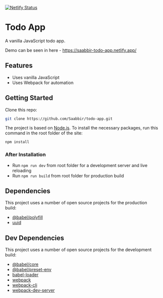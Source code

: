 [![Netlify Status](https://api.netlify.com/api/v1/badges/e98b7484-9912-4224-82ee-52a9812ae080/deploy-status)](https://app.netlify.com/sites/serene-hodgkin-5bc415/deploys)

# Todo App

A vanilla JavaScript todo app.

Demo can be seen in here - https://saabbir-todo-app.netlify.app/

## Features

- Uses vanilla JavaScript
- Uses Webpack for automation

## Getting Started

Clone this repo:

```sh
git clone https://github.com/Saabbir/todo-app.git
```

The project is based on [Node.js](https://nodejs.org/en/). To install the necessary packages, run this command in the root folder of the site:

```sh
npm install
```

### After Installation

- Run `npm run dev` from root folder for a development server and live reloading
- Run `npm run build` from root folder for production build

## Dependencies

This project uses a number of open source projects for the production build:

- [@babel/polyfill](https://ghub.io/@babel/polyfill)
- [uuid](https://ghub.io/uuid)

## Dev Dependencies

This project uses a number of open source projects for the development build:

- [@babel/core](https://ghub.io/@babel/core)
- [@babel/preset-env](https://ghub.io/@babel/preset-env)
- [babel-loader](https://ghub.io/babel-loader)
- [webpack](https://ghub.io/webpack)
- [webpack-cli](https://ghub.io/webpack-cli)
- [webpack-dev-server](https://ghub.io/webpack-dev-server)
